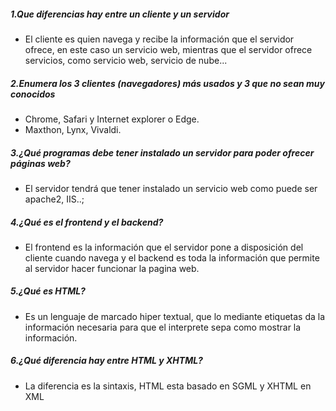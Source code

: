 ##### 1.Que diferencias hay entre un cliente y un servidor
- El cliente es quien navega y recibe la información que el servidor ofrece, en este caso un servicio web, mientras que el servidor ofrece servicios, como servicio web, servicio de nube...
##### 2.Enumera los 3 clientes (navegadores) más usados y 3 que no sean muy conocidos
- Chrome, Safari y Internet explorer o Edge.
- Maxthon, Lynx, Vivaldi.
##### 3.¿Qué programas debe tener instalado un servidor para poder ofrecer páginas web?
- El servidor tendrá que tener instalado un servicio web como puede ser apache2, IIS..;
##### 4.¿Qué es el frontend y el backend?
- El frontend es la información que el servidor pone a disposición del cliente cuando navega y el backend es toda la información que permite al servidor hacer funcionar la pagina web.
##### 5.¿Qué es HTML?
- Es un lenguaje de marcado hiper textual, que lo mediante etiquetas da la información necesaria para que el interprete sepa como mostrar la información.
##### 6.¿Qué diferencia hay entre HTML y XHTML?
- La diferencia es la sintaxis, HTML esta basado en SGML y XHTML en XML